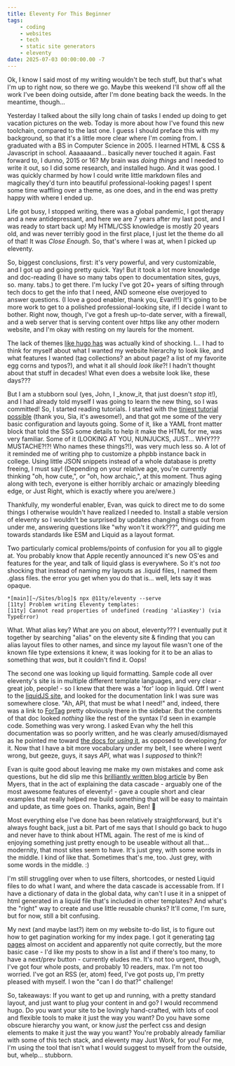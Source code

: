 ```yaml
---
title: Eleventy For This Beginner
tags: 
    - coding
    - websites
    - tech
    - static site generators
    - eleventy
date: 2025-07-03 00:00:00.00 -7
---
```


Ok, I know I said most of my writing wouldn't be tech stuff, but that's what I'm up to right now, so there we go. Maybe this weekend I'll show off all the work I've been doing outside, after I'm done beating back the weeds. In the meantime, though...

Yesterday I talked about the silly long chain of tasks I ended up doing to get vacation pictures on the web. Today is more about how I've found this new toolchain, compared to the last one. I guess I should preface this with my background, so that it's a little more clear where I'm coming from. I graduated with a BS in Computer Science in 2005. I learned HTML & CSS & Javascript in school. Aaaaaaand... basically never touched it again. Fast forward to, I dunno, 2015 or 16? My brain was _doing things_ and I needed to write it out, so I did some research, and installed hugo. And it was good. I was quickly charmed by how I could write little markdown files and magically they'd turn into beautiful professional-looking pages! I spent some time waffling over a theme, as one does, and in the end was pretty happy with where I ended up.

Life got busy, I stopped writing, there was a global pandemic, I got therapy and a new antidepressant, and here we are 7 years after my last post, and I was ready to start back up! My HTML/CSS knowledge is mostly 20 years old, and was never terribly good in the first place, I just let the theme do all of that! It was _Close Enough_. So, that's where I was at, when I picked up eleventy.

So, biggest conclusions, first: it's very powerful, and very customizable, and I got up and going pretty quick. Yay! But it took a lot more knowledge and doc-reading (I have so many tabs open to documentation sites, guys, so. many. tabs.) to get there. I'm lucky I've got 20+ years of sifting through tech docs to get the info that I need, AND someone else overjoyed to answer questions. (I love a good enabler, thank you, Evan!!!) It's going to be more work to get to a polished professional-looking site, if I decide I want to bother. Right now, though, I've got a fresh up-to-date server, with a firewall, and a web server that is serving content over https like any other modern website, and I'm okay with resting on my laurels for the moment.

The lack of themes [like hugo has](https://themes.gohugo.io) was actually kind of shocking. I... I had to think for myself about what I wanted my website hierarchy to look like, and what features I wanted (tag collections? an about page? a list of my favorite egg corns and typos?), and what it all should _look like_?! I hadn't thought about that stuff in decades! What even does a website look like, these days??? 

But I am a stubborn soul (yes, John, I _know_it, that just doesn't _stop_ it!), and I had already told myself I was going to learn the new thing, so I was committed! So, I started reading tutorials. I started with the [tiniest tutorial possible](https://sia.codes/posts/itsiest-bitsiest-eleventy-tutorial/) (thank you, Sia, it's awesome!), and that got me some of the very basic configuration and layouts going. Some of it, like a YAML front matter block that told the SSG some details to help it make the HTML for me, was very familiar. Some of it (LOOKING AT YOU, NUNJUCKS, JUST... WHY??? MUSTACHE?!?! Who names these things?!), was very much less so. A lot of it reminded me of writing php to customize a phpbb instance back in college. Using little JSON snippets instead of a whole database is pretty freeing, I must say! (Depending on your relative age, you're currently thinking "oh, how cute,", or "oh, how archaic,", at this moment. Thus aging along with tech, everyone is either horribly archaic or amazingly bleeding edge, or Just Right, which is exactly where you are/were.) 

Thankfully, my wonderful enabler, Evan, was quick to direct me to do some things I otherwise wouldn't have realized I needed to. Install a stable version of eleventy so I wouldn't be surprised by updates changing things out from under me, answering questions like "why won't it work???", and guiding me towards standards like ESM and Liquid as a layout format.

Two particularly comical problems/points of confusion for you all to giggle at. You probably know that Apple recently announced it's new OS'es and features for the year, and talk of liquid glass is everywhere. So it's not _too_ shocking that instead of naming my layouts as .liquid files, I named them .glass files. the error you get when you do that is... well, lets say it was opaque. 

```
*[main][~/Sites/blog]$ npx @11ty/eleventy --serve
[11ty] Problem writing Eleventy templates:
[11ty] Cannot read properties of undefined (reading 'aliasKey') (via TypeError)
```

What. What alias key? What are you _on_ about, eleventy??? I eventually put it together by searching "alias" on the eleventy site & finding that you can alias layout files to other names, and since my layout file wasn't one of the known file type extensions it knew, it was looking for it to be an alias to something that _was_, but it couldn't find it. Oops!

The second one was looking up liquid formatting. Sample code all over eleventy's site is in multiple different template languages, and very clear - great job, people! - so I knew that there was a 'for' loop in liquid. Off I went to the [liquidJS site](https://liquidjs.com/index.html), and looked for the documentation link I was sure was somewhere close. "Ah, API, that must be what I need!" and, indeed, there was a link to [ForTag](https://liquidjs.com/api/classes/ForTag.html) pretty obviously there in the sidebar. But the contents of that doc looked _nothing_ like the rest of the syntax I'd seen in example code. Something was very wrong. I asked Evan why the hell this documentation was so poorly written, and he was clearly amused/dismayed as he pointed me toward [the docs for _using_ it](https://liquidjs.com/tags/for.html), as opposed to developing _for_ it. Now that I have a bit more vocabulary under my belt, I see where I went wrong, but geeze, guys, it says _API_, what was I _supposed_ to think?!

Evan is quite good about leaving me make my own mistakes and come ask questions, but he did slip me this [brilliantly written blog article](https://benmyers.dev/blog/eleventy-data-cascade/) by Ben Myers, that in the act of explaining the data cascade - arguably one of the most awesome features of eleventy! - gave a couple short and clear examples that really helped me build something that will be easy to maintain and update, as time goes on. Thanks, again, Ben! :wave:

Most everything else I've done has been relatively straightforward, but it's always fought back, just a bit. Part of me says that I should go back to hugo and never have to think about HTML again. The rest of me is kind of enjoying something just pretty enough to be useable without all that... modernity, that most sites seem to have. It's just grey, with some words in the middle. I kind of like that. Sometimes that's me, too. Just grey, with some words in the middle. :) 

I'm still struggling over when to use filters, shortcodes, or nested Liquid files to do what I want, and where the data cascade is accessable from. If I have a dictionary of data in the global data, why can't I use it in a snippet of html generated in a liquid file that's included in other templates? And what's the "right" way to create and use little reusable chunks? It'll come, I'm sure, but for now, still a bit confusing.

My next (and maybe last?) item on my website to-do list, is to figure out how to get pagination working for my index page. I got it generating [tag pages](https://nothe.purplellamas.net/tags/) almost on accident and apparently not quite correctly, but the more basic case - I'd like my posts to show in a list and if there's too many, to have a next/prev button - currently eludes me. It's not too urgent, though, I've got four whole posts, and probably 10 readers, max. I'm not too worried. I've got an RSS (er, atom) feed, I've got posts up, I'm pretty pleased with myself. I won the "can I do that?" challenge!

So, takeaways: If you want to get up and running, with a pretty standard layout, and just want to plug your content in and go? I would recommend hugo. Do you want your site to be lovingly hand-crafted, with lots of cool and flexible tools to make it just the way you want? Do you have some obscure hierarchy you want, or know _just_ the perfect css and design elements to make it just the way you want? You're probably already familiar with some of this tech stack, and eleventy may Just Work, for you! For me, I'm using the tool that isn't what I would suggest to myself from the outside, but, whelp... stubborn. 






















